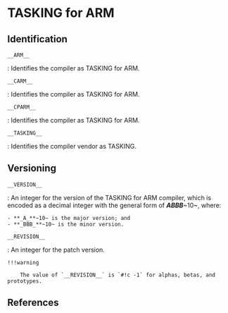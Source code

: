 # TASKING for ARM

## Identification

`__ARM__`

:   Identifies the compiler as TASKING for ARM.

`__CARM__`

:   Identifies the compiler as TASKING for ARM.

`__CPARM__`

:   Identifies the compiler as TASKING for ARM.

`__TASKING__`

:   Identifies the compiler vendor as TASKING.

## Versioning

`__VERSION__`

:   An integer for the version of the TASKING for ARM compiler, which is encoded as a decimal integer with the general form of **_ABBB_**~10~, where:

    - **_A_**~10~ is the major version; and
    - **_BBB_**~10~ is the minor version.

`__REVISION__`

:   An integer for the patch version.

    !!!warning

        The value of `__REVISION__` is `#!c -1` for alphas, betas, and prototypes.

## References
